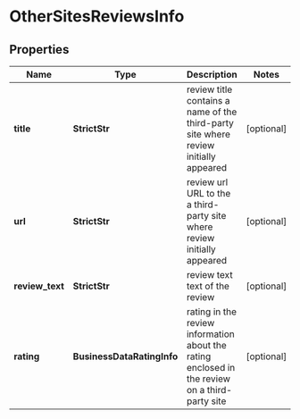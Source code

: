 # OtherSitesReviewsInfo


## Properties

| Name | Type | Description | Notes |
|------------ | ------------- | ------------- | -------------|
**title** | **StrictStr** | review title<br>contains a name of the third-party site where review initially appeared |[optional]|
**url** | **StrictStr** | review url<br>URL to the a third-party site where review initially appeared |[optional]|
**review_text** | **StrictStr** | review text<br>text of the review |[optional]|
**rating** | **BusinessDataRatingInfo** | rating in the review<br>information about the rating enclosed in the review on a third-party site |[optional]|